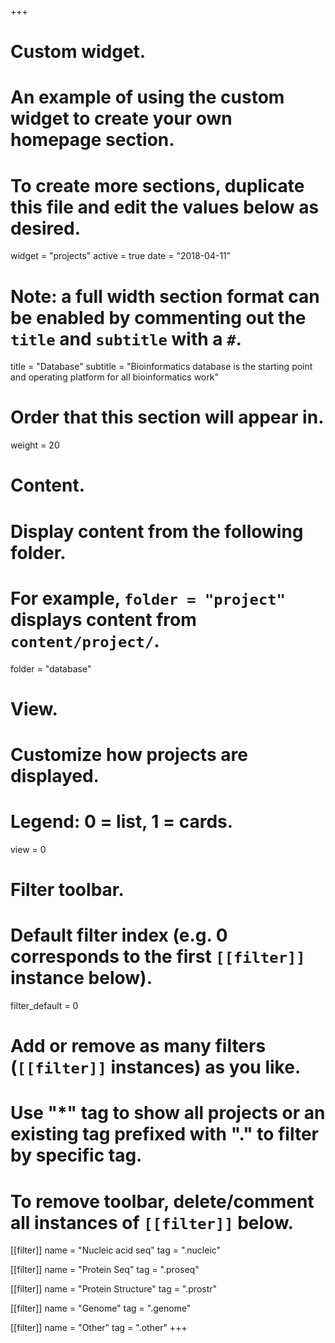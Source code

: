 +++
# Custom widget.
# An example of using the custom widget to create your own homepage section.
# To create more sections, duplicate this file and edit the values below as desired.
widget = "projects"
active = true
date = "2018-04-11"

# Note: a full width section format can be enabled by commenting out the `title` and `subtitle` with a `#`.
title = "Database"
subtitle = "Bioinformatics database is the starting point and operating platform for all bioinformatics work"

# Order that this section will appear in.
weight = 20

# Content.
# Display content from the following folder.
# For example, `folder = "project"` displays content from `content/project/`.
folder = "database"

# View.
# Customize how projects are displayed.
# Legend: 0 = list, 1 = cards.
view = 0

# Filter toolbar.

# Default filter index (e.g. 0 corresponds to the first `[[filter]]` instance below).
filter_default = 0

# Add or remove as many filters (`[[filter]]` instances) as you like.
# Use "*" tag to show all projects or an existing tag prefixed with "." to filter by specific tag.
# To remove toolbar, delete/comment all instances of `[[filter]]` below.


[[filter]]
  name = "Nucleic acid seq"
  tag = ".nucleic"

[[filter]]
  name = "Protein Seq"
  tag = ".proseq"
  
  [[filter]]
  name = "Protein Structure"
  tag = ".prostr"

[[filter]]
  name = "Genome"
  tag = ".genome"
  
[[filter]]
  name = "Other"
  tag = ".other"
+++

